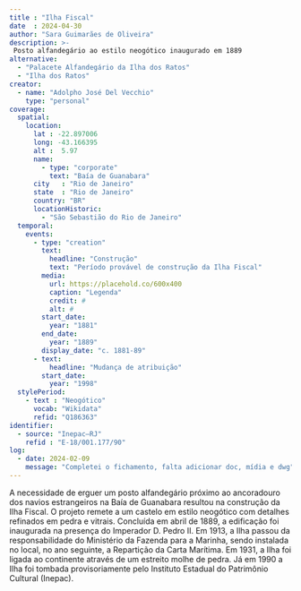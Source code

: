 ```yaml
---
title : "Ilha Fiscal"
date  : 2024-04-30
author: "Sara Guimarães de Oliveira"
description: >-
 Posto alfandegário ao estilo neogótico inaugurado em 1889
alternative:
  - "Palacete Alfandegário da Ilha dos Ratos"
  - "Ilha dos Ratos"
creator:
  - name: "Adolpho José Del Vecchio"
    type: "personal"
coverage:
  spatial:
    location:
      lat : -22.897006
      long: -43.166395
      alt :  5.97
      name:
        - type: "corporate"
          text: "Baía de Guanabara"
      city   : "Rio de Janeiro"
      state  : "Rio de Janeiro"
      country: "BR"
      locationHistoric:
        - "São Sebastião do Rio de Janeiro"
  temporal:
    events:
      - type: "creation"
        text:
          headline: "Construção"
          text: "Período provável de construção da Ilha Fiscal"
        media:
          url: https://placehold.co/600x400
          caption: "Legenda"
          credit: #
          alt: #
        start_date:
          year: "1881"
        end_date:
          year: "1889"
        display_date: "c. 1881-89"
      - text:
          headline: "Mudança de atribuição"
        start_date:
          year: "1998"
  stylePeriod:
    - text : "Neogótico"
      vocab: "Wikidata"
      refid: "Q186363"
identifier:
  - source: "Inepac–RJ"
    refid : "E-18/001.177/90"
log:
  - date: 2024-02-09
    message: "Completei o fichamento, falta adicionar doc, mídia e dwg"
---
```


A necessidade de erguer um posto alfandegário próximo ao ancoradouro dos
navios estrangeiros na Baía de Guanabara resultou na construção da Ilha
Fiscal. O projeto remete a um castelo em estilo neogótico com detalhes
refinados em pedra e vitrais. Concluída em abril de 1889, a edificação
foi inaugurada na presença do Imperador D. Pedro II. Em 1913, a Ilha
passou da responsabilidade do Ministério da Fazenda para a Marinha,
sendo instalada no local, no ano seguinte, a Repartição da Carta
Marítima. Em 1931, a Ilha foi ligada ao continente através de um
estreito molhe de pedra. Já em 1990 a Ilha foi tombada provisoriamente
pelo Instituto Estadual do Patrimônio Cultural (Inepac).

